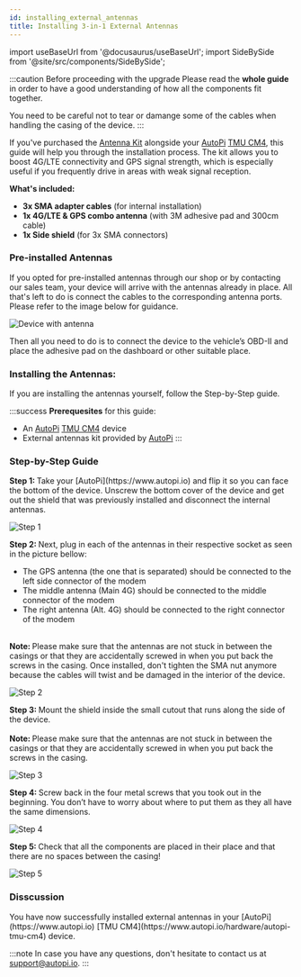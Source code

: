 ```yaml
---
id: installing_external_antennas
title: Installing 3-in-1 External Antennas
---
```


import useBaseUrl from '@docusaurus/useBaseUrl';
import SideBySide from '@site/src/components/SideBySide';

:::caution Before proceeding with the upgrade
Please read the **whole guide** in order to have a good understanding of how all the components fit together.

You need to be careful not to tear or damange some of the cables when handling the casing of the device.
:::

If you've purchased the [Antenna Kit](https://shop.autopi.io/products/3in1-external-antenna-kit) 
alongside your [AutoPi](https://www.autopi.io) [TMU CM4](https://www.autopi.io/hardware/autopi-tmu-cm4), this guide will help you through the 
installation process. The kit allows you to boost 4G/LTE connectivity and 
GPS signal strength, which is especially useful if you frequently drive
in areas with weak signal reception. 

**What's included:** 
- **3x SMA adapter cables** (for internal installation) 
- **1x 4G/LTE & GPS combo antenna** (with 3M adhesive pad and 300cm cable) 
- **1x Side shield** (for 3x SMA connectors) 

### Pre-installed Antennas
If you opted for pre-installed antennas through our shop or by contacting our 
sales team, your device will arrive with the antennas already in place. All that's
left to do is connect the cables to the corresponding antenna ports. Please refer
to the image below for guidance. 

![Device with antenna](/img/hardware/autopi_tmu_cm4/installing_external_antennas/antenna_device.png)

Then all you need to do is to connect the device to the vehicle’s OBD-II and place
the adhesive pad on the dashboard or other suitable place.  

### Installing the Antennas: 

If you are installing the antennas yourself, follow the Step-by-Step guide.

:::success
**Prerequesites** for this guide:
- An [AutoPi](https://www.autopi.io) [TMU CM4](https://www.autopi.io/hardware/autopi-tmu-cm4) device
- External antennas kit provided by [AutoPi](https://www.autopi.io)
:::

### Step-by-Step Guide

<SideBySide>
	<p>
		<strong>Step 1: </strong>
		Take your [AutoPi](https://www.autopi.io) and flip it so you can face the bottom of the device. Unscrew the bottom cover of the device and get out the shield that was previously installed and disconnect the internal antennas. 
	</p>
	<img alt="Step 1" src={useBaseUrl('/img/hardware/autopi_tmu_cm4/installing_external_antennas/ext_ant3.jpg')}/>
</SideBySide>
<br/>

<SideBySide>
	<p>
		<strong>Step 2: </strong>
		Next, plug in each of the antennas in their respective socket as seen in the picture bellow: <br/>
		 <ul>
		 	<li>The GPS antenna (the one that is separated) should be connected to the left side connector of the modem</li> 
		 	<li>The middle antenna (Main 4G) should be connected to the middle connector of the modem</li>
			<li>The right antenna (Alt. 4G) should be connected to the right connector of the modem</li>
			</ul>
			<br/>
			<strong>Note: </strong>
			Please make sure that the antennas are not stuck in between the casings or that they are accidentally screwed in when you put back the screws in the casing. Once installed,
			don't tighten the SMA nut anymore because the cables will twist and be damaged in the interior of the device.
	</p>
	<img alt="Step 2" src={useBaseUrl('/img/hardware/autopi_tmu_cm4/installing_external_antennas/ext_ant4.jpg')}/>
</SideBySide>
<br/>

<SideBySide>
	<p>
		<strong>Step 3: </strong>
		Mount the shield inside the small cutout that runs along the side of the device. <br/><br/>
		<strong>Note: </strong>
			Please make sure that the antennas are not stuck in between the casings or that they are accidentally screwed in when you put back the screws in the casing.
	</p>
	<img class="zoomable" alt="Step 3" src={useBaseUrl('/img/hardware/autopi_tmu_cm4/installing_external_antennas/ext_ant5.jpg')}/>
</SideBySide>
<br/>

<SideBySide>
	<p>
		<strong>Step 4: </strong>
		Screw back in the four metal screws that you took out in the beginning. You don’t have to worry about where to put them as they all have the same dimensions. 
	</p>
	<img alt="Step 4" src={useBaseUrl('/img/hardware/autopi_tmu_cm4/installing_external_antennas/ext_ant2.jpg')}/>
</SideBySide>
<br/>

<SideBySide>
	<p>
		<strong>Step 5: </strong>
		Check that all the components are placed in their place and that there are no spaces between the casing!
	</p>
	<img alt="Step 5" src={useBaseUrl('/img/hardware/autopi_tmu_cm4/installing_external_antennas/ext_ant6.jpg')}/>
</SideBySide>
<br/> 



### Disscussion
<p>
	You have now successfully installed external antennas in your [AutoPi](https://www.autopi.io) [TMU CM4](https://www.autopi.io/hardware/autopi-tmu-cm4) device.
</p>

:::note
In case you have any questions, don't hesitate to contact us at [support@autopi.io](mailto:support@autopi.io).
:::
